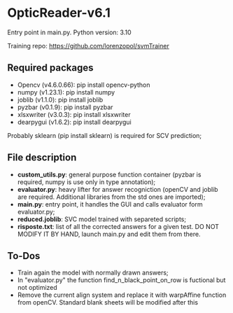 # OpticReader-v6.1
Entry point in main.py. Python version: 3.10

Training repo: https://github.com/lorenzopol/svmTrainer
## Required packages
- Opencv (v4.6.0.66): pip install opencv-python
- numpy (v1.23.1): pip install numpy
- joblib (v1.1.0): pip install joblib
- pyzbar (v0.1.9): pip install pyzbar
- xlsxwriter (v3.0.3): pip install xlsxwriter
- dearpygui (v1.6.2): pip install dearpygui

Probably sklearn (pip install sklearn) is required for SCV prediction;

## File description
- **custom_utils.py**: general purpose function container (pyzbar is required, numpy is use only in type annotation);
- **evaluator.py**: heavy lifter for answer recogniction  (openCV and joblib are required. Additional libraries from the std ones are imported);
- **main.py**: entry point, it handles the GUI and calls evaluator form evaluator.py;
-  **reduced.joblib**: SVC model trained with separeted scripts;
-  **risposte.txt**: list of all the corrected answers for a given test. DO NOT MODIFY IT BY HAND, launch main.py and edit them from there.

## To-Dos
-  Train again the model with normally drawn answers;
-  In "evaluator.py" the function find_n_black_point_on_row is fuctional but not optimized
-  Remove the current align system and replace it with warpAffine function from openCV. Standard blank sheets will be modified after this
